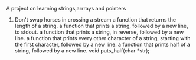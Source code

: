 A project on learning strings,arrrays and pointers
1. Don't swap horses in crossing a stream
 a function that returns the length of a string.
 a function that prints a string, followed by a new line, to stdout.
 a function that prints a string, in reverse, followed by a new line.
a function that prints every other character of a string, starting with the first character, followed by a new line.
 a function that prints half of a string, followed by a new line.
void puts_half(char *str);
